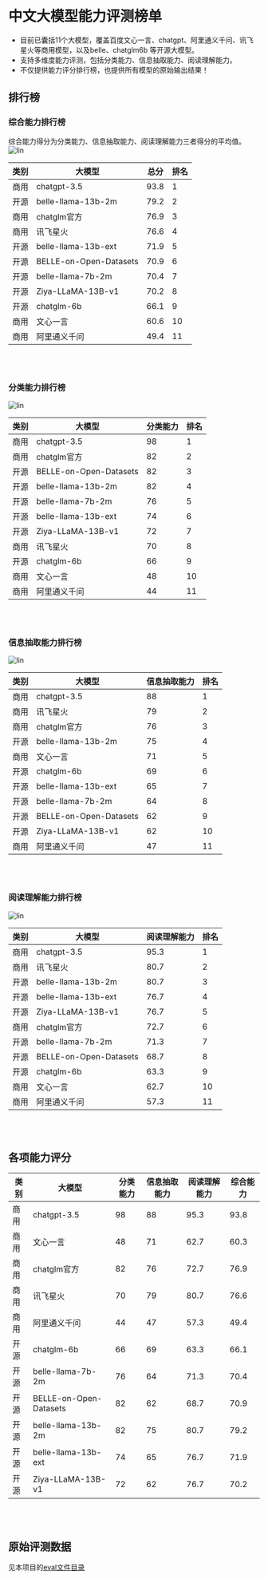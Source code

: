 # 中文大模型能力评测榜单
- 目前已囊括11个大模型，覆盖百度文心一言、chatgpt、阿里通义千问、讯飞星火等商用模型，以及belle、chatglm6b 等开源大模型。
- 支持多维度能力评测，包括分类能力、信息抽取能力、阅读理解能力。
- 不仅提供能力评分排行榜，也提供所有模型的原始输出结果！

## 排行榜
### 综合能力排行榜
综合能力得分为分类能力、信息抽取能力、阅读理解能力三者得分的平均值。
![lin](pic/total.png)

| 类别	 | 大模型	                    | 总分	    | 排名  |
|-----|-------------------------|--------|-----|
| 商用	 | chatgpt-3.5	            | 93.8	  | 1   |
| 开源	 | belle-llama-13b-2m	     | 79.2	  | 2   |
| 商用	 | chatglm官方               | 76.9	  | 3   |
| 商用	 | 讯飞星火	                   | 76.6	  | 4   |
| 开源	 | belle-llama-13b-ext	    | 71.9	  | 5   |
| 开源	 | BELLE-on-Open-Datasets	 | 70.9	  | 6   |
| 开源	 | belle-llama-7b-2m	      | 70.4	  | 7   |
| 开源	 | Ziya-LLaMA-13B-v1	      | 70.2   | 	8  |
| 开源	 | chatglm-6b              | 	66.1	 | 9   |
| 商用	 | 文心一言                    | 60.6   | 	10 |
| 商用	 | 阿里通义千问                  | 	49.4  | 	11 |

<br><br>
### 分类能力排行榜
![lin](pic/classification.jpg)

| 类别	 | 大模型	                   | 分类能力	 | 排名 |
|-----|------------------------|-------|----|
| 商用	 | chatgpt-3.5	           | 98	   | 1  |
| 商用	 | chatglm官方	             | 82	   | 2  |
| 开源	 | BELLE-on-Open-Datasets | 82	   | 3  |
| 开源	 | belle-llama-13b-2m	    | 82	   | 4  |
| 开源	 | belle-llama-7b-2m	     | 76	   | 5  |
| 开源	 | belle-llama-13b-ext    | 74	   | 6  |
| 开源	 | Ziya-LLaMA-13B-v1	     | 72	   | 7  |
| 商用	 | 讯飞星火	                  | 70	   | 8  |
| 开源	 | chatglm-6b	            | 66	   | 9  |
| 商用	 | 文心一言	                  | 48	   | 10 |
| 商用	 | 阿里通义千问	                | 44	   | 11 |

<br><br>
### 信息抽取能力排行榜
![lin](pic/extract.png)

| 类别	 | 大模型	                    | 信息抽取能力	 | 排名 |
|-----|-------------------------|---------|----|
| 商用	 | chatgpt-3.5	            | 88	     | 1  |
| 商用	 | 讯飞星火	                   | 79	     | 2  |
| 商用	 | chatglm官方	              | 76	     | 3  |
| 开源	 | belle-llama-13b-2m	     | 75	     | 4  |
| 商用	 | 文心一言	                   | 71	     | 5  |
| 开源	 | chatglm-6b	             | 69	     | 6  |
| 开源	 | belle-llama-13b-ext	    | 65	     | 7  |
| 开源	 | belle-llama-7b-2m	      | 64	     | 8  |
| 开源	 | BELLE-on-Open-Datasets	 | 62	     | 9  |
| 开源	 | Ziya-LLaMA-13B-v1	      | 62	     | 10 |
| 商用	 | 阿里通义千问	                 | 47	     | 11 |

<br><br>
### 阅读理解能力排行榜
![lin](pic/mrc.png)

| 类别	 | 大模型	                    | 阅读理解能力	 | 排名 |
|-----|-------------------------|---------|----|
| 商用	 | chatgpt-3.5	            | 95.3	   | 1  |
| 商用	 | 讯飞星火	                   | 80.7	   | 2  |
| 开源	 | belle-llama-13b-2m	     | 80.7	   | 3  |
| 开源	 | belle-llama-13b-ext	    | 76.7	   | 4  |
| 开源	 | Ziya-LLaMA-13B-v1	      | 76.7	   | 5  |
| 商用	 | chatglm官方	              | 72.7	   | 6  |
| 开源	 | belle-llama-7b-2m	      | 71.3	   | 7  |
| 开源	 | BELLE-on-Open-Datasets	 | 68.7	   | 8  |
| 开源	 | chatglm-6b	             | 63.3	   | 9  |
| 商用	 | 文心一言	                   | 62.7	   | 10 |
| 商用	 | 阿里通义千问	                 | 57.3	   | 11 |

<br><br>
## 各项能力评分
| 类别 | 大模型                    | 分类能力 | 信息抽取能力 | 阅读理解能力 | 综合能力 |
|----|------------------------|------|--------|--------|------|
| 商用 | chatgpt-3.5            | 98   | 88     | 95.3   | 93.8 |
| 商用 | 文心一言                   | 48   | 71     | 62.7   | 60.3 |
| 商用 | chatglm官方              | 82   | 76     | 72.7   | 76.9 |
| 商用 | 讯飞星火                   | 70   | 79     | 80.7   | 76.6 |
| 商用 | 阿里通义千问                 | 44   | 47     | 57.3   | 49.4 |
| 开源 | chatglm-6b             | 66   | 69     | 63.3   | 66.1 |
| 开源 | belle-llama-7b-2m      | 76   | 64     | 71.3   | 70.4 |
| 开源 | BELLE-on-Open-Datasets | 82   | 62     | 68.7   | 70.9 |
| 开源 | belle-llama-13b-2m     | 82   | 75     | 80.7   | 79.2 |
| 开源 | belle-llama-13b-ext    | 74   | 65     | 76.7   | 71.9 |
| 开源 | Ziya-LLaMA-13B-v1      | 72   | 62     | 76.7   | 70.2 |

<br><br>
## 原始评测数据
见本项目的[eval文件目录](eval)